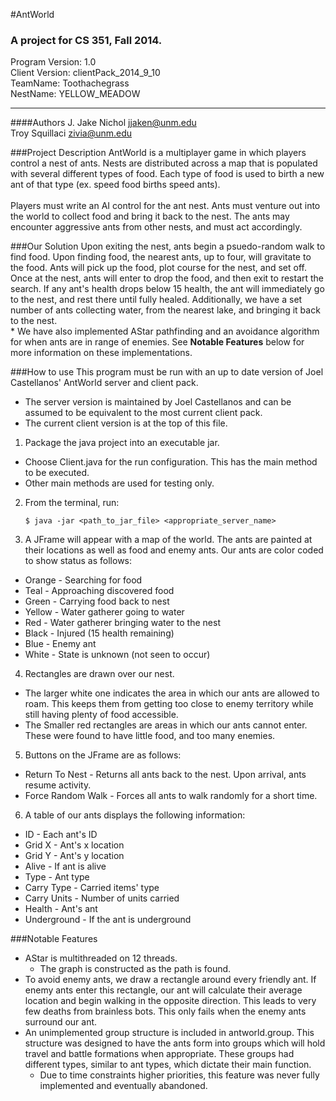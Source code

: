 #AntWorld
### A project for CS 351, Fall 2014.
Program Version: 1.0 <br>
Client Version: clientPack_2014_9_10 <br>
TeamName: Toothachegrass <br>
NestName: YELLOW_MEADOW <br>

------------------------------------------------------------------


####Authors
J. Jake Nichol  jjaken@unm.edu <br>
Troy Squillaci   zivia@unm.edu

###Project Description
AntWorld is a multiplayer game in which players control a nest of ants.  Nests are distributed across a map that is populated with several different types of food.  Each type of food is used to birth a new ant of that type (ex. speed food births speed ants).<br> <br>
Players must write an AI control for the ant nest.  Ants must venture out into the world to collect food and bring it back to the nest.  The ants may encounter aggressive ants from other nests, and must act accordingly.  

###Our Solution
Upon exiting the nest, ants begin a psuedo-random walk to find food.  Upon finding food, the nearest ants, up to four, will gravitate to the food.  Ants will pick up the food, plot course for the nest, and set off.  Once at the nest, ants will enter to drop the food, and then exit to restart the search.  If any ant's health drops below 15 health, the ant will immediately go to the nest, and rest there until fully healed.  Additionally, we have a set number of ants collecting water, from the nearest lake, and bringing it back to the nest.  
\* We have also implemented AStar pathfinding and an avoidance algorithm for when ants are in range of enemies.  See **Notable Features** below for more information on these implementations.

###How to use
This program must be run with an up to date version of Joel Castellanos' AntWorld server and client pack.
  * The server version is maintained by Joel Castellanos and can be assumed to be equivalent to the most current client pack.
  * The current client version is at the top of this file.


1. Package the java project into an executable jar.
  * Choose Client.java for the run configuration.  This has the main method to be executed.  
  * Other main methods are used for testing only.


2. From the terminal, run:


    ```
    $ java -jar <path_to_jar_file> <appropriate_server_name>
    ```


3. A JFrame will appear with a map of the world.  The ants are painted at their locations as well as food and enemy ants.  Our ants are color coded to show status as follows:
  * Orange - Searching for food
  * Teal - Approaching discovered food
  * Green - Carrying food back to nest
  * Yellow - Water gatherer going to water
  * Red - Water gatherer bringing water to the nest
  * Black - Injured (15 health remaining)
  * Blue - Enemy ant
  * White - State is unknown (not seen to occur)


4. Rectangles are drawn over our nest.  
  * The larger white one indicates the area in which our ants are allowed to roam.  This keeps them from getting too close to enemy territory while still having plenty of food accessible.  
  * The Smaller red rectangles are areas in which our ants cannot enter.  These were found to have little food, and too many enemies.


5. Buttons on the JFrame are as follows:
  * Return To Nest - Returns all ants back to the nest.  Upon arrival, ants resume activity.
  * Force Random Walk - Forces all ants to walk randomly for a short time.


6. A table of our ants displays the following information:
  * ID - Each ant's ID
  * Grid X - Ant's x location
  * Grid Y - Ant's y location
  * Alive - If ant is alive
  * Type - Ant type
  * Carry Type - Carried items' type
  * Carry Units - Number of units carried
  * Health - Ant's ant
  * Underground - If the ant is underground


###Notable Features
* AStar is multithreaded on 12 threads.
  * The graph is constructed as the path is found.
* To avoid enemy ants, we draw a rectangle around every friendly ant.  If enemy ants enter this rectangle, our ant will calculate their average location and begin walking in the opposite direction.  This leads to very few deaths from brainless bots.  This only fails when the enemy ants surround our ant.
* An unimplemented group structure is included in antworld.group.  This structure was designed to have the ants form into groups which will hold travel and battle formations when appropriate.  These groups had different types, similar to ant types, which dictate their main function.  
  * Due to time constraints higher priorities, this feature was never fully implemented and eventually abandoned.
